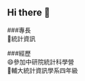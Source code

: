 ## Hi there 👋
###專長 \
🐯統計資訊 

###經歷 \
😄參加中研院統計科學營 \
🙂輔大統計資訊學系四年級 


<!--
**Judy920521/Judy920521** is a ✨ _special_ ✨ repository because its `README.md` (this file) appears on your GitHub profile.

Here are some ideas to get you started:

- 🔭 I’m currently working on ...
- 🌱 I’m currently learning ...
- 👯 I’m looking to collaborate on ...
- 🤔 I’m looking for help with ...
- 💬 Ask me about ...
- 📫 How to reach me: ...
- 😄 Pronouns: ...
- ⚡ Fun fact: ...
-->
